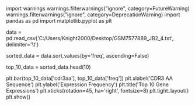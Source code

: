 import warnings
warnings.filterwarnings("ignore", category=FutureWarning)
warnings.filterwarnings("ignore", category=DeprecationWarning)
import pandas as pd
import matplotlib.pyplot as plt

data = pd.read_csv('C:/Users/Knight2000/Desktop/GSM7577889_JB2_4.txt', delimiter='\t') 

sorted_data = data.sort_values(by='freq', ascending=False)

top_10_data = sorted_data.head(10)

plt.bar(top_10_data['cdr3aa'], top_10_data['freq'])
plt.xlabel('CDR3 AA Sequence')
plt.ylabel('Expression Frequency')
plt.title('Top 10 Gene Expressions')
plt.xticks(rotation=45, ha='right', fontsize=8)
plt.tight_layout()
plt.show()
